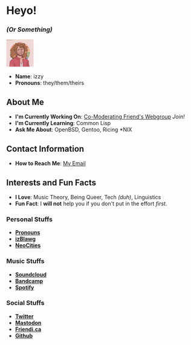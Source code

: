 # Heyo!
### *(Or Something)*
![izder](img/izder.png)

- **Name**: izzy
- **Pronouns**: they/them/theirs

## About Me

- **I'm Currently Working On**: [Co-Moderating Friend's Webgroup](https://unixhideout.solutions) *Join!*
- **I'm Currently Learning**: Common Lisp
- **Ask Me About**: OpenBSD, Gentoo, Ricing *NIX

## Contact Information

- **How to Reach Me**: [My Email](mailto:izder456@disroot.org)

## Interests and Fun Facts

- **I Love**: Music Theory, Being Queer, Tech *(duh)*, Linguistics
- **Fun Fact**: I **will not** help you if you don't put in the effort *first*.

### Personal Stuffs
- **[Pronouns](https://en.pronouns.page/@izder456)**
- **[izBlawg](https://izder456.tumblr.com/)**
- **[NeoCities](https://izder456.neocities.org/)**

### Music Stuffs
- **[Soundcloud](https://soundcloud.com/izder456)**
- **[Bandcamp](https://izder456.bandcamp.com/)**
- **[Spotify](https://open.spotify.com/user/55776)**

### Social Stuffs
- **[Twitter](https://twitter.com/izder456)**
- **[Mastodon](https://mastodon.unixhideout.solutions/@izder456)**
- **[Friendi.ca](https://libranet.de/profile/izder45)**
- **[Github](https://github.com/Izder456.git)**
